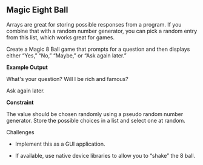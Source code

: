 ## Magic Eight Ball

Arrays are great for storing possible responses from a program. If you combine that with a random number generator, you can pick a random entry from this list, which works great for games.

Create a Magic 8 Ball game that prompts for a question and then displays either “Yes,” “No,” “Maybe,” or “Ask again later.”

**Example Output**

What's your question? Will I be rich and famous?

Ask again later.

**Constraint**

The value should be chosen randomly using a pseudo random number generator. Store the possible choices in a list and select one at random.

Challenges

- Implement this as a GUI application.

- If available, use native device libraries to allow you to “shake” the 8 ball.
